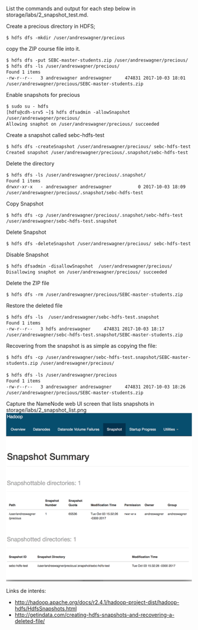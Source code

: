 List the commands and output for each step below in storage/labs/2_snapshot_test.md.

Create a precious directory in HDFS; 
```
$ hdfs dfs -mkdir /user/andreswagner/precious
```

copy the ZIP course file into it.
```
$ hdfs dfs -put SEBC-master-students.zip /user/andreswagner/precious/
$ hdfs dfs -ls /user/andreswagner/precious/
Found 1 items
-rw-r--r--   3 andreswagner andreswagner     474831 2017-10-03 18:01 /user/andreswagner/precious/SEBC-master-students.zip
```

Enable snapshots for precious
```
$ sudo su - hdfs
[hdfs@cdh-srv5 ~]$ hdfs dfsadmin -allowSnapshot /user/andreswagner/precious/
Allowing snaphot on /user/andreswagner/precious/ succeeded
```

Create a snapshot called sebc-hdfs-test
```
$ hdfs dfs -createSnapshot /user/andreswagner/precious/ sebc-hdfs-test
Created snapshot /user/andreswagner/precious/.snapshot/sebc-hdfs-test
```

Delete the directory
```
$ hdfs dfs -ls /user/andreswagner/precious/.snapshot/
Found 1 items
drwxr-xr-x   - andreswagner andreswagner          0 2017-10-03 18:09 /user/andreswagner/precious/.snapshot/sebc-hdfs-test
```

Copy Snapshot
```
$ hdfs dfs -cp /user/andreswagner/precious/.snapshot/sebc-hdfs-test /user/andreswagner/sebc-hdfs-test.snapshot
```

Delete Snapshot
```
$ hdfs dfs -deleteSnapshot /user/andreswagner/precious/ sebc-hdfs-test
```

Disable Snapshot
```
$ hdfs dfsadmin -disallowSnapshot  /user/andreswagner/precious/
Disallowing snaphot on /user/andreswagner/precious/ succeeded
```

Delete the ZIP file
```
$ hdfs dfs -rm /user/andreswagner/precious/SEBC-master-students.zip
```

Restore the deleted file
```
$ hdfs dfs -ls  /user/andreswagner/sebc-hdfs-test.snapshot
Found 1 items
-rw-r--r--   3 hdfs andreswagner     474831 2017-10-03 18:17 /user/andreswagner/sebc-hdfs-test.snapshot/SEBC-master-students.zip
```

Recovering from the snapshot is as simple as copying the file:
```
$ hdfs dfs -cp /user/andreswagner/sebc-hdfs-test.snapshot/SEBC-master-students.zip /user/andreswagner/precious/

$ hdfs dfs -ls /user/andreswagner/precious
Found 1 items
-rw-r--r--   3 andreswagner andreswagner     474831 2017-10-03 18:26 /user/andreswagner/precious/SEBC-master-students.zip
```

Capture the NameNode web UI screen that lists snapshots in storage/labs/2_snapshot_list.png
![Image of NameNode web UI](2_snapshot_list.png)

Links de interés:
* http://hadoop.apache.org/docs/r2.4.1/hadoop-project-dist/hadoop-hdfs/HdfsSnapshots.html
* http://getindata.com/creating-hdfs-snapshots-and-recovering-a-deleted-file/

